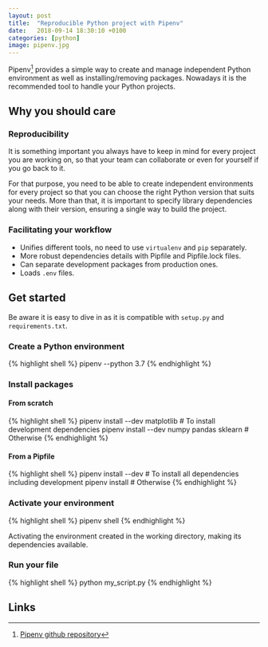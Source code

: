 ```yaml
---
layout: post
title:  "Reproducible Python project with Pipenv"
date:   2018-09-14 18:30:10 +0100
categories: [python]
image: pipenv.jpg
---
```


Pipenv[^1] provides a simple way to create and manage independent Python environment as well as installing/removing packages.
Nowadays it is the recommended tool to handle your Python projects.

## Why you should care

### Reproducibility

It is something important you always have to keep in mind for every project you are working on, 
so that your team can collaborate or even for yourself if you go back to it.

For that purpose, you need to be able to create independent environments for every project so that you can choose
the right Python version that suits your needs.
More than that, it is important to specify library dependencies along with their version, ensuring a single way to 
build the project.

### Facilitating your workflow

* Unifies different tools, no need to use `virtualenv` and `pip` separately.
* More robust dependencies details with Pipfile and Pipfile.lock files.
* Can separate development packages from production ones.
* Loads `.env` files.

## Get started

Be aware it is easy to dive in as it is compatible with `setup.py` and `requirements.txt`.

### Create a Python environment

{% highlight shell %}
pipenv --python 3.7
{% endhighlight %}

### Install packages

#### From scratch

{% highlight shell %}
pipenv install --dev matplotlib # To install development dependencies
pipenv install --dev numpy pandas sklearn # Otherwise
{% endhighlight %}

#### From a Pipfile

{% highlight shell %}
pipenv install --dev # To install all dependencies including development
pipenv install # Otherwise
{% endhighlight %}

### Activate your environment

{% highlight shell %}
pipenv shell
{% endhighlight %}

Activating the environment created in the working directory, making its dependencies available.

### Run your file

{% highlight shell %}
python my_script.py
{% endhighlight %}

## Links
[^1]: [Pipenv github repository](https://github.com/pypa/pipenv)